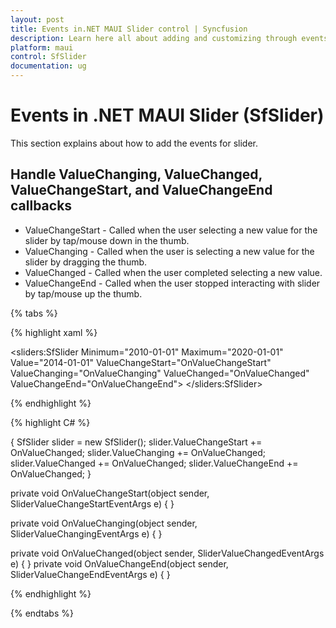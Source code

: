 ```yaml
---
layout: post
title: Events in.NET MAUI Slider control | Syncfusion 
description: Learn here all about adding and customizing through events of Syncfusion .NET MAUI Slider (SfSlider) control and more.
platform: maui
control: SfSlider
documentation: ug
---
```


# Events in .NET MAUI Slider (SfSlider)

This section explains about how to add the events for slider.

## Handle ValueChanging, ValueChanged, ValueChangeStart, and ValueChangeEnd callbacks

* ValueChangeStart -  Called when the user selecting a new value for the slider by tap/mouse down in the thumb.
* ValueChanging - Called when the user is selecting a new value for the slider by dragging the thumb.
* ValueChanged - Called when the user completed selecting a new value.
* ValueChangeEnd - Called when the user stopped interacting with slider by tap/mouse up the thumb.

{% tabs %}

{% highlight xaml %}

<sliders:SfSlider  Minimum="2010-01-01" 
  	           Maximum="2020-01-01" 
		   Value="2014-01-01" 
	           ValueChangeStart="OnValueChangeStart" 
	 	   ValueChanging="OnValueChanging" 
		   ValueChanged="OnValueChanged" 
		   ValueChangeEnd="OnValueChangeEnd">
</sliders:SfSlider>

{% endhighlight %}

{% highlight C# %}

{
   SfSlider slider = new SfSlider();
   slider.ValueChangeStart += OnValueChanged;
   slider.ValueChanging += OnValueChanged;
   slider.ValueChanged += OnValueChanged;
   slider.ValueChangeEnd += OnValueChanged;
}

private void OnValueChangeStart(object sender, SliderValueChangeStartEventArgs e)
{
}

private void OnValueChanging(object sender, SliderValueChangingEventArgs e)
{
}

private void OnValueChanged(object sender, SliderValueChangedEventArgs e) 
{
}
private void OnValueChangeEnd(object sender, SliderValueChangeEndEventArgs e)
{
}

{% endhighlight %}

{% endtabs %}

